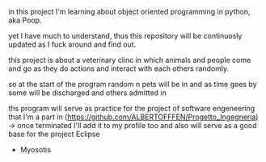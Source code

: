 in this project I'm learning about object oriented programming in python, aka Poop.

yet I have much to understand, thus this repository will be continuosly updated as I fuck around and find out.

this project is about a veterinary clinc in which animals and people come and go as they do actions and interact with each others randomly.

so at the start of the program random n pets will be in and as time goes by some will be discharged and others admitted in

ths program will serve as practice for the project of software engeneering that I'm a part in
(https://github.com/ALBERTOFFFEN/Progetto_Ingegneria) -> once terminated I'll add it to my profile too
and also will serve as a good base for the project Eclipse

- Myosotis